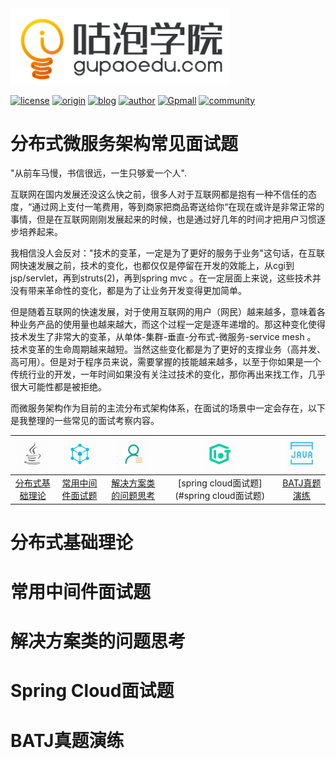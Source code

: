 <img width="350" src="../README.assets/1566299350462.png">

[![license](https://img.shields.io/hexpm/l/plug.svg?style=flat-square)](https://github.com/2227324689/ToBeBetter/blob/master/LICENSE) [![origin](https://img.shields.io/badge/origin-%E5%92%95%E6%B3%A1%E5%AD%A6%E9%99%A2-yellowgreen.svg?style=flat-square)](https://www.gupaoedu.com) [![blog](https://img.shields.io/badge/blog-%E5%8D%9A%E5%AE%A2-orange.svg?style=flat-square)](https://istio.tech) [![author](https://img.shields.io/badge/author-Mic-blue.svg?style=flat-square)](#) [![Gpmall](https://img.shields.io/badge/linked-gpmall-red.svg?style=flat-square)](#) [![community](https://img.shields.io/badge/community-%E6%8A%80%E6%9C%AF%E7%A4%BE%E5%8C%BA-lightgrey.svg?style=flat-square)](https://gper.club)

# 分布式微服务架构常见面试题

"从前车马慢，书信很远，一生只够爱一个人". 

互联网在国内发展还没这么快之前，很多人对于互联网都是抱有一种不信任的态度，“通过网上支付一笔费用，等到商家把商品寄送给你“在现在或许是非常正常的事情，但是在互联网刚刚发展起来的时候，也是通过好几年的时间才把用户习惯逐步培养起来。

我相信没人会反对："技术的变革，一定是为了更好的服务于业务"这句话，在互联网快速发展之前，技术的变化，也都仅仅是停留在开发的效能上，从cgi到jsp/servlet，再到struts(2)，再到spring mvc 。在一定层面上来说，这些技术并没有带来革命性的变化，都是为了让业务开发变得更加简单。

但是随着互联网的快速发展，对于使用互联网的用户（网民）越来越多，意味着各种业务产品的使用量也越来越大，而这个过程一定是逐年递增的。那这种变化使得技术发生了非常大的变革，从单体-集群-垂直-分布式-微服务-service mesh 。 技术变革的生命周期越来越短。当然这些变化都是为了更好的支撑业务（高并发、高可用）。但是对于程序员来说，需要掌握的技能越来越多，以至于你如果是一个传统行业的开发，一年时间如果没有关注过技术的变化，那你再出来找工作，几乎很大可能性都是被拒绝。

而微服务架构作为目前的主流分布式架构体系，在面试的场景中一定会存在，以下是我整理的一些常见的面试考察内容。

| ![1566383567493](../README.assets/1566383567493.png) | ![1566383600147](../README.assets/1566383600147.png) | ![1566383632180](../README.assets/1566383632180.png) | ![1566383677895](../README.assets/1566383677895.png) | ![1566383711068](../README.assets/1566383711068.png) |
| :--------------------------------------------------: | :--------------------------------------------------: | :--------------------------------------------------: | :--------------------------------------------------: | :--------------------------------------------------: |
|          [分布式基础理论](#分布式基础理论)           |        [常用中间件面试题](#常用中间件面试题)         |    [解决方案类的问题思考](#解决方案类的问题思考)     |      [spring cloud面试题](#spring cloud面试题)       |            [BATJ真题演练](#BATJ真题演练)             |



# 分布式基础理论



# 常用中间件面试题



# 解决方案类的问题思考



# Spring Cloud面试题



# BATJ真题演练









